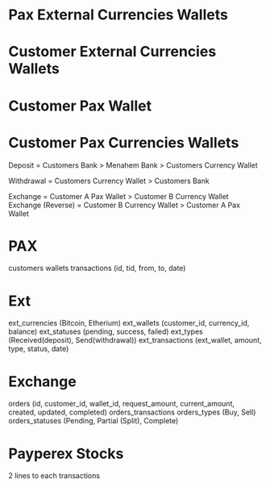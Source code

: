 # Pax External Currencies Wallets

# Customer External Currencies Wallets

# Customer Pax Wallet
# Customer Pax Currencies Wallets

Deposit = Customers Bank > Menahem Bank > Customers Currency Wallet

Withdrawal = Customers Currency Wallet > Customers Bank

Exchange = Customer A Pax Wallet > Customer B Currency Wallet
Exchange (Reverse) = Customer B Currency Wallet > Customer A Pax Wallet


# PAX
customers
wallets
transactions (id, tid, from, to, date)

# Ext
ext_currencies (Bitcoin, Etherium)
ext_wallets (customer_id, currency_id, balance)
ext_statuses (pending, success, failed)
ext_types (Received(deposit), Send(withdrawal))
ext_transactions (ext_wallet, amount, type, status, date)

# Exchange
orders (id, customer_id, wallet_id, request_amount, current_amount, created, updated, completed)
orders_transactions
orders_types (Buy, Sell)
orders_statuses (Pending, Partial (Split), Complete)

# Payperex Stocks


2 lines to each transactions
